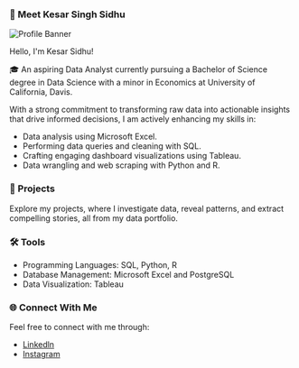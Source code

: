 ### 👤 Meet Kesar Singh Sidhu 

![Profile Banner](https://github.com/KesarSidhu/KesarSidhu/assets/143668525/50d7ddb5-961a-435e-9213-bf661fdd71ba)

Hello, I'm Kesar Sidhu!

🎓 An aspiring Data Analyst currently pursuing a Bachelor of Science degree in Data Science with a minor in Economics at University of California, Davis. 

With a strong commitment to transforming raw data into actionable insights that drive informed decisions, I am actively enhancing my skills in:

- Data analysis using Microsoft Excel.
- Performing data queries and cleaning with SQL.
- Crafting engaging dashboard visualizations using Tableau.
- Data wrangling and web scraping with Python and R.

### 📂 Projects
Explore my projects, where I investigate data, reveal patterns, and extract compelling stories, all from my data portfolio.

### 🛠️ Tools
- Programming Languages: SQL, Python, R
- Database Management: Microsoft Excel and PostgreSQL
- Data Visualization: Tableau

### 🌐 Connect With Me
Feel free to connect with me through:
- [Linkedln](https://www.linkedin.com/in/kesarsidhu/)
- [Instagram](https://www.instagram.com/itzz.kstar/)
